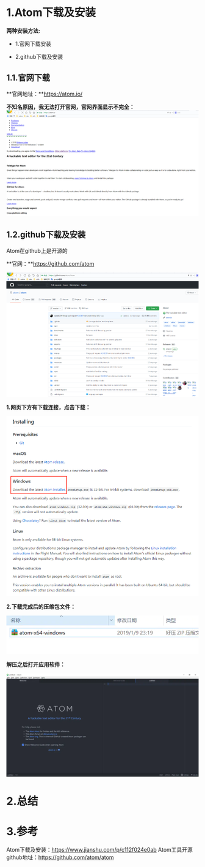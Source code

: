# 1.Atom下载及安装
**两种安装方法:**

* 1.官网下载安装

* 2.github下载及安装

## 1.1.官网下载

**官网地址：**https://atom.io/

**不知名原因，我无法打开官网，官网界面显示不完全：**
![](/static/image/微信截图_20201027114703.png)

## 1.2.github下载及安装

Atom在github上是开源的

**官网：**https://github.com/atom

![](/static/image/微信截图_20201027114821.png)

**1.网页下方有下载连接，点击下载：**

![](/static/image/微信截图_20201027114902.png)

**2.下载完成后的压缩包文件：**

![](/static/image/15304406-5962ce10525db2bd.webp)

**解压之后打开应用软件：**

![](/static/image/15304406-a2388a1aab2a138d.webp)

# 2.总结

# 3.参考
Atom下载及安装：https://www.jianshu.com/p/c112f024e0ab
Atom工具开源github地址：https://github.com/atom/atom





